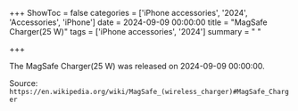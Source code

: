 +++
ShowToc = false
categories = ['iPhone accessories', '2024', 'Accessories', 'iPhone']
date = 2024-09-09 00:00:00
title = "MagSafe Charger(25 W)"
tags = ['iPhone accessories', '2024']
summary = " "

+++

The MagSafe Charger(25 W) was released on 2024-09-09 00:00:00.

Source: `https://en.wikipedia.org/wiki/MagSafe_(wireless_charger)#MagSafe_Charger`


